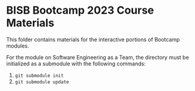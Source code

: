 # BISB Bootcamp 2023 Course Materials

This folder contains materials for the interactive portions of Bootcamp modules.

For the module on Software Engineering as a Team, the directory must be initialized as a submodule with the following commands:
1. `git submodule init`
2. `git submodule update`